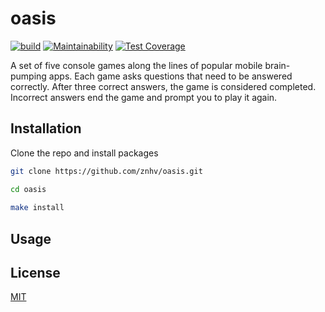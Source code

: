 # oasis

[![build](https://github.com/znhv/oasis/actions/workflows/build.yml/badge.svg)](https://github.com/znhv/oasis/actions/workflows/build.yml) [![Maintainability](https://api.codeclimate.com/v1/badges/2bb66c194e439ea25c08/maintainability)](https://codeclimate.com/github/notabu/python-project-lvl1/maintainability) [![Test Coverage](https://api.codeclimate.com/v1/badges/2bb66c194e439ea25c08/test_coverage)](https://codeclimate.com/github/notabu/python-project-lvl1/test_coverage) 


A set of five console games along the lines of popular mobile brain-pumping apps. Each game asks questions that need to be answered correctly. After three correct answers, the game is considered completed. Incorrect answers end the game and prompt you to play it again.


## Installation

Clone the repo and install packages
```sh
git clone https://github.com/znhv/oasis.git

cd oasis
   
make install
```
   
## Usage



## License
[MIT](https://github.com/znhv/brain-games/blob/main/LICENSE)